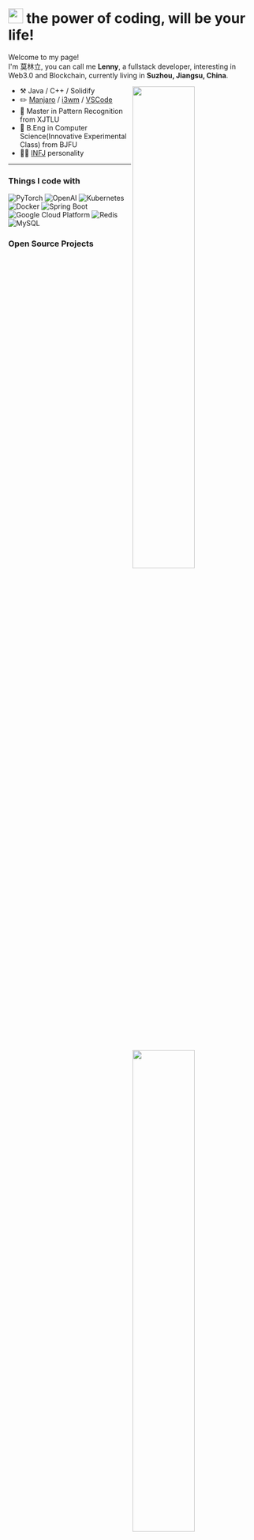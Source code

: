 <h1><img src="https://emojis.slackmojis.com/emojis/images/1531849430/4246/blob-sunglasses.gif?1531849430" width="30"/> the power of coding, will be your life!   </h1>


<p>Welcome to my page! </br> I'm 莫林立, you can call me <b>Lenny</b>, a fullstack developer, interesting in Web3.0 and Blockchain, currently living in <b>Suzhou, Jiangsu, China</b>. </p>



[<img align="right" width="50%" src="https://github-readme-stats-ouuan.vercel.app/api?username=lenny-mo&theme=dark&show_icons=true">](https://metrics.lecoq.io/ouuan#gh-dark-mode-only)
[<img align="right" width="50%" src="https://github-readme-stats-ouuan.vercel.app/api?username=lenny-mo&show_icons=true">](https://metrics.lecoq.io/ouuan#gh-light-mode-only)

-   :hammer_and_pick: Java / C++ / Solidify
-   :pencil2: [Manjaro](https://manjaro.org/) / [i3wm](https://i3wm.org/) / [VSCode](https://code.visualstudio.com/) 
-   :seedling: Master in Pattern Recognition from XJTLU
-   :seedling: B.Eng in Computer Science(Innovative Experimental Class) from BJFU
-   :man_scientist: [INFJ](https://www.16personalities.com/infj-personality) personality
---




<h3>Things I code with</h3>
<p>
  <img alt="PyTorch" src="https://img.shields.io/badge/-PyTorch-EE4C2C?style=plastic&logo=elasticsearch&logoColor=white" />
  <img alt="OpenAI" src="https://img.shields.io/badge/-OpenAI-412991?style=plastic&logo=openai&logoColor=white" />
	
  <img alt="Kubernetes" src="https://img.shields.io/badge/-Kubernetes-326CE5?style=plastic&logo=kubernetes&logoColor=white" /> 
  <img alt="Docker" src="https://img.shields.io/badge/-Docker-46a2f1?style=plastic&logo=docker&logoColor=white" />
	
  <img alt="Spring Boot" src="https://img.shields.io/badge/-Spring%20Boot-6DB33F?style=plastic&logo=spring-boot&logoColor=white" />
  <img alt="Google Cloud Platform" src="https://img.shields.io/badge/-Google_Cloud_Platform-1a73e8?style=plastic&logo=google-cloud&logoColor=white" />
	
  <img alt="Redis" src="https://img.shields.io/badge/-Redis-DC382D?style=plastic&logo=redis&logoColor=white" />
  <img alt="MySQL" src="https://img.shields.io/badge/-MySQL-4479A1?style=plastic&logo=mysql&logoColor=white" />
</p>





<h3>Open Source Projects</h3>
<table>
  <thead align="center">
    <tr border: none;>
      <td><b>🎁 Projects I've contributed</b></td>
      <td><b>⭐ Stars</b></td>
      <td><b>📚 Forks</b></td>
      <td><b>🛎 Issues</b></td>
      <td><b>📬 Pull requests</b></td>
    </tr>
  </thead>
	
  <tbody>
    <tr>
      <td><a href="https://github.com/yuliang119110/cool"><b>Open Source Crypto Insight</b></a></td>
      <td><img alt="Stars" src="https://img.shields.io/github/stars/yuliang119110/cool?style=flat-square&labelColor=343b41"/></td>
      <td><img alt="Forks" src="https://img.shields.io/github/forks/yuliang119110/cool?style=flat-square&labelColor=343b41"/></td>
      <td><img alt="Issues" src="https://img.shields.io/github/issues/yuliang119110/cool?style=flat-square&labelColor=343b41"/></td>
      <td><img alt="Pull Requests" src="https://img.shields.io/github/issues-pr/yuliang119110/cool?style=flat-square&labelColor=343b41"/></td>
    </tr>


	  
  </tbody>
</table>





<h3>Courses I've learned and am learning</h3>

-   ~~MIT 6.s081~~ [Course Website](https://pdos.csail.mit.edu/6.S081/2021/overview.html)｜ [Course notes](https://code.visualstudio.com/)
-   CMU MLC(机器学习编译器 lecturer:陈天奇) [Course Website](https://mlc.ai/summer22-zh/) | 
-   MIT 6.NULL [Course Website](https://pdos.csail.mit.edu/6.S081/2021/overview.html) | 
-   BuidlCamp [Course Website]() | 









<h3>My latest posts</h3>
<ul>

  <li><a href="https://medium.com/better-programming/how-to-take-care-of-your-personal-branding-as-a-programmer-2d3aeba56cb9"><b> tiDB+Blockchains+Dashboard订阅+风控，商业价值以及技术分析 </b></a><br/><i>It’s more than just refreshing your resume</i></li>

</ul>
